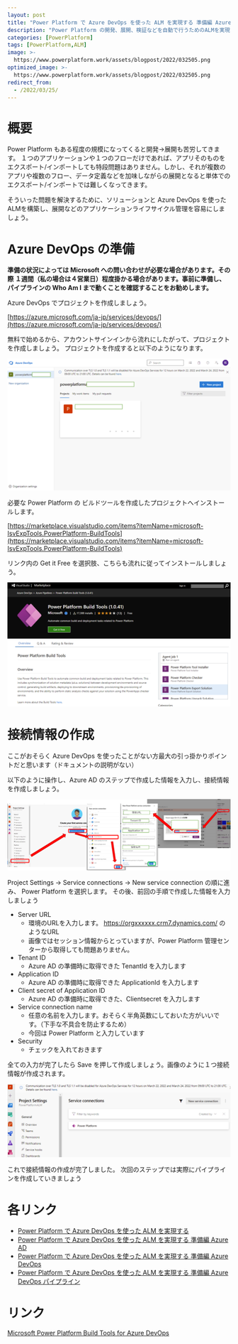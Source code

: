 ```yaml
---
layout: post
title: "Power Platform で Azure DevOps を使った ALM を実現する 準備編 Azure DevOps"
description: "Power Platform の開発、展開、検証などを自動で行うためのALMを実現するための方法をご紹介します"
categories: [PowerPlatform]
tags: [PowerPlatform,ALM]
image: >-
  https://www.powerplatform.work/assets/blogpost/2022/032505.png
optimized_image: >-
  https://www.powerplatform.work/assets/blogpost/2022/032505.png
redirect_from:
  - /2022/03/25/
---
```


#  概要

Power Platform もある程度の規模になってくると開発→展開も苦労してきます。
１つのアプリケーションや１つのフローだけであれば、アプリそのものをエクスポート/インポートしても特段問題はありません。しかし、それが複数のアプリや複数のフロー、データ定義などを加味しながらの展開となると単体でのエクスポート/インポートでは難しくなってきます。

そういった問題を解決するために、ソリューションと Azure DevOps を使ったALMを構築し、展開などのアプリケーションライフサイクル管理を容易にしましょう。


# Azure DevOps の準備


**準備の状況によっては Microsoft への問い合わせが必要な場合があります。その際 １週間（私の場合は４営業日）程度掛かる場合があります。事前に準備し、パイプラインの Who Am I まで動くことを確認することをお勧めします。**


Azure DevOps でプロジェクトを作成しましょう。

[https://azure.microsoft.com/ja-jp/services/devops/](https://azure.microsoft.com/ja-jp/services/devops/)

無料で始めるから、アカウントサインインから流れにしたがって、プロジェクトを作成しましょう。
プロジェクトを作成すると以下のようになります。

<img src="/assets/blogpost/2022/032503.png"/><br/>

必要な Power Platform の ビルドツールを作成したプロジェクトへインストールします。

[https://marketplace.visualstudio.com/items?itemName=microsoft-IsvExpTools.PowerPlatform-BuildTools](https://marketplace.visualstudio.com/items?itemName=microsoft-IsvExpTools.PowerPlatform-BuildTools)

リンク内の Get it Free を選択肢、こちらも流れに従ってインストールしましょう。

<img src="/assets/blogpost/2022/032504.png"/><br/>

# 接続情報の作成

ここがおそらく Azure DevOps を使ったことがない方最大の引っ掛かりポイントだと思います（ドキュメントの説明がない）


以下のように操作し、Azure AD のステップで作成した情報を入力し、接続情報を作成しましょう。


<img src="/assets/blogpost/2022/032505.png"/><br/>

Project Settings → Service connections → New service connection の順に進み、 Power Platform を選択します。
その後、前回の手順で作成した情報を入力しましょう

- Server URL
  - 環境のURLを入力します。 https://orgxxxxxx.crm7.dynamics.com/ のようなURL
  - 画像ではセッション情報からとっていますが、Power Platform 管理センターから取得しても問題ありません。
- Tenant ID
  - Azure AD の準備時に取得できた TenantId を入力します
- Application ID
  - Azure AD の準備時に取得できた ApplicationId を入力します
- Client secret of Application ID
  - Azure AD の準備時に取得できた、Clientsecret を入力します
- Service connection name
  - 任意の名前を入力します。おそらく半角英数にしておいた方がいいです。（下手な不具合を防止するため）
  - 今回は Power Platform と入力しています
- Security
  - チェックを入れておきます


全ての入力が完了したら Save を押して作成しましょう。画像のように１つ接続情報が作成されます。


<img src="/assets/blogpost/2022/032506.png"/><br/>

これで接続情報の作成が完了しました。
次回のステップでは実際にパイプラインを作成していきましょう




# 各リンク

- [Power Platform で Azure DevOps を使った ALM を実現する](https://www.powerplatform.work/PowerPlatformAzureDevOpsALM01/)
- [Power Platform で Azure DevOps を使った ALM を実現する 準備編 Azure AD](https://www.powerplatform.work/PowerPlatformAzureDevOpsALM02AzureAD/) 
- [Power Platform で Azure DevOps を使った ALM を実現する 準備編 Azure DevOps](https://www.powerplatform.work/PowerPlatformAzureDevOpsALM03DevOps/)
- [Power Platform で Azure DevOps を使った ALM を実現する 準備編 Azure DevOps パイプライン](https://www.powerplatform.work/PowerPlatformAzureDevOpsALM03DevOpsWhoAmI/)

# リンク


[Microsoft Power Platform Build Tools for Azure DevOps](https://docs.microsoft.com/ja-jp/power-platform/alm/devops-build-tools)

